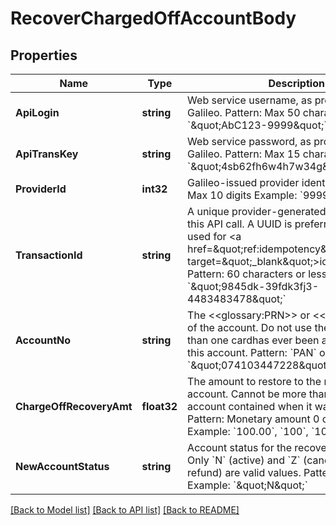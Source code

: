 # RecoverChargedOffAccountBody

## Properties
Name | Type | Description | Notes
------------ | ------------- | ------------- | -------------
**ApiLogin** | **string** | Web service username, as provided by Galileo. Pattern: Max 50 characters Example: &#x60;\&quot;AbC123-9999\&quot;&#x60; | [default to AbC123-9999]
**ApiTransKey** | **string** | Web service password, as provided by Galileo. Pattern: Max 15 characters Example: &#x60;\&quot;4sb62fh6w4h7w34g\&quot;&#x60; | [default to 4sb62fh6w4h7w34g]
**ProviderId** | **int32** | Galileo-issued provider identifier. Pattern: Max 10 digits Example: &#x60;9999&#x60; | [default to 9999]
**TransactionId** | **string** | A unique provider-generated ID to identify this API call. A UUID is preferred. This value is used for &lt;a href&#x3D;\&quot;ref:idempotency\&quot; target&#x3D;\&quot;_blank\&quot;&gt;idempotency&lt;/a&gt;. Pattern: 60 characters or less Example: &#x60;\&quot;9845dk-39fdk3fj3-4483483478\&quot;&#x60; | [default to 123e4567-e89b-12d3-a456-426614174000]
**AccountNo** | **string** | The &lt;&lt;glossary:PRN&gt;&gt; or &lt;&lt;glossary:PAN&gt;&gt; of the account. Do not use the PRN if more than one cardhas ever been associated with this account. Pattern: &#x60;PAN&#x60; or &#x60;PRN&#x60; Example: &#x60;\&quot;074103447228\&quot;&#x60; | [default to 074103447228]
**ChargeOffRecoveryAmt** | **float32** | The amount to restore to the recovered account. Cannot be more than what the account contained when it was charged off. Pattern: Monetary amount 0 or greater.  Example: &#x60;100.00&#x60;, &#x60;100&#x60;, &#x60;100.73&#x60; | [default to 100]
**NewAccountStatus** | **string** | Account status for the recovered account. Only &#x60;N&#x60; (active) and &#x60;Z&#x60; (canceled without refund) are valid values.  Pattern: &#x60;N&#x60; or &#x60;Z&#x60;  Example: &#x60;\&quot;N\&quot;&#x60; | [default to NEW_ACCOUNT_STATUS.N]

[[Back to Model list]](../README.md#documentation-for-models) [[Back to API list]](../README.md#documentation-for-api-endpoints) [[Back to README]](../README.md)

